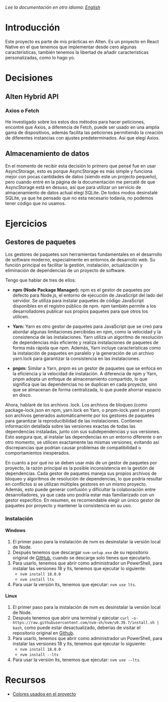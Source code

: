 _Lee la documentación en otro idioma: [English](./README-en.md)_

# Introducción

Este proyecto es parte de mis prácticas en Alten. Es un proyecto en React Native en el que tenemos que implementar desde cero algunas características, también tenemos la libertad de añadir características personalizadas, como lo hago yo.

# Decisiones

## Alten Hybrid API

### Axios o Fetch

He investigado sobre los estos dos métodos para hacer peticiones, encontré que Axios, a diferencia de Fetch, puede ser usado en una amplia gama de dispositivos, además facilita las peticiones permitiendo la creación de diferentes instancias con ajustes predeterminados. Así que elegí Axios.

## Almacenamiento de datos

En el momento de recibir esta decisión lo primero que pensé fue en usar AsyncStorage, esto es porque AsyncStorage es más simple y funciona mejor con pocas cantidades de datos (siendo este un projecto pequeño), pero cuando entré en la página de la documentación me percaté de que AsyncStorage está en desuso, así que para utilizar un servicio de almacenamiento de datos actual elegí SQLite. De todos modos desinstalé SQLite, ya que he pensado que no esta necesario todavía, no podemos tener código que no usamos.

# Ejercicios

## Gestores de paquetes

Los gestores de paquetes son herramientas fundamentales en el desarrollo de software moderno, especialmente en entornos de desarrollo web. Su función principal es facilitar la gestión, instalación, actualización y eliminación de dependencias de un proyecto de software.

Tengo que hablar de tres de ellos:

- **npm (Node Package Manager):** npm es el gestor de paquetes por defecto para Node.js, el entorno de ejecución de JavaScript del lado del servidor. Se utiliza para instalar paquetes de código JavaScript disponibles en el registro público de npm. npm también permite a los desarrolladores publicar sus propios paquetes para que otros los utilicen.

- **Yarn:** Yarn es otro gestor de paquetes para JavaScript que se creó para abordar algunas limitaciones percibidas en npm, como la velocidad y la consistencia de las instalaciones. Yarn utiliza un algoritmo de resolución de dependencias más eficiente y realiza instalaciones de paquetes de forma más rápida que npm. Además, Yarn incluye características como la instalación de paquetes en paralelo y la generación de un archivo yarn.lock para garantizar la consistencia en las instalaciones.

- **pnpm:** Similar a Yarn, pnpm es un gestor de paquetes que se enfoca en la eficiencia y la velocidad de instalación. A diferencia de npm y Yarn, pnpm adopta un enfoque de almacenamiento compartido, lo que significa que las dependencias no se duplican en cada proyecto, sino que se almacenan de forma centralizada, lo que puede ahorrar espacio en disco.

Ahora, hablaré de los archivos .lock. Los archivos de bloqueo (como package-lock.json en npm, yarn.lock en Yarn, o pnpm-lock.yaml en pnpm) son archivos generados automáticamente por los gestores de paquetes para garantizar la reproducibilidad de las instalaciones. Contienen información detallada sobre las versiones exactas de todas las dependencias instaladas, junto con sus subdependencias y sus versiones. Esto asegura que, al instalar las dependencias en un entorno diferente o en otro momento, se utilicen exactamente las mismas versiones, evitando así discrepancias que podrían causar problemas de compatibilidad o comportamientos inesperados.

En cuanto a por qué no se deben usar más de un gestor de paquetes por proyecto, la razón principal es la posible inconsistencia en la gestión de dependencias. Cada gestor de paquetes maneja sus propios archivos de bloqueo y algoritmos de resolución de dependencias, lo que podría resultar en conflictos si se utilizan múltiples gestores en un mismo proyecto. Además, esto puede generar confusión y dificultar la colaboración entre desarrolladores, ya que cada uno podría estar más familiarizado con un gestor específico. En resumen, es recomendable elegir un único gestor de paquetes por proyecto y mantener la consistencia en su uso.

### Instalación

#### Windows

1. El primer paso para la instalación de nvm es desinstalar la versión local de Node.
2. Después tenemos que descargar `nvm-setup.exe` de su repositorio original de [GitHub](https://github.com/coreybutler/nvm-windows), cuando se descarge solo tienes que ejecutarlo.
3. Para usarlo, tenemos que abrir como administrador un PowerShell, para instalar las versiones 18 y lts, tenemos que ejecutar lo siguiente:
   - `nvm install 18.0.0`
   - `nvm install lts`
4. Para usar la versión lts, tenemos que ejecutar: `nvm use lts`.

#### Linux

1. El primer paso para la instalación de nvm es desinstalar la versión local de Node.
2. Después tenemos que abrir una terminal y ejecutar `curl -o- https://raw.githubusercontent.com/nvm-sh/nvm/v0.39.7/install.sh | bash`, como puede estar desactualizado, deberías de visitar el repositorio original en [Github](https://github.com/nvm-sh/nvm).
3. Para usarlo, tenemos que abrir como administrador un PowerShell, para instalar las versiones 18 y lts, tenemos que ejecutar lo siguiente:
   - `nvm install 18.0.0`
   - `nvm install --lts`
4. Para usar la versión lts, tenemos que ejecutar: `nvm use --lts`.

# Recursos

- [Colores usados en el proyecto](https://www.color-hex.com/color-palette/106748)
